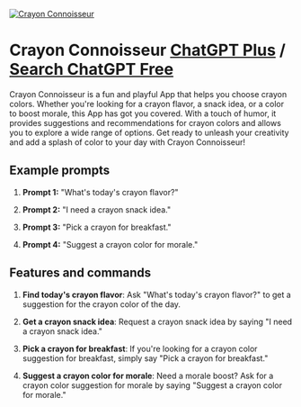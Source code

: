 
[![Crayon Connoisseur](https://files.oaiusercontent.com/file-hcTrQvoGIISOgXuI2n3XNgWg?se=2123-10-17T15%3A03%3A20Z&sp=r&sv=2021-08-06&sr=b&rscc=max-age%3D31536000%2C%20immutable&rscd=attachment%3B%20filename%3Dcd49e7dd-6a32-4794-bb4b-7552a6145a33.png&sig=ltuiXjupBYjEe7wRune49Z3KTWhMYZvWvc56VeP4eyE%3D)](https://chat.openai.com/g/g-h4dTS7iQu-crayon-connoisseur)

# Crayon Connoisseur [ChatGPT Plus](https://chat.openai.com/g/g-h4dTS7iQu-crayon-connoisseur) / [Search ChatGPT Free](https://gptcall.net/index.html#/?search=Crayon%20Connoisseur)

Crayon Connoisseur is a fun and playful App that helps you choose crayon colors. Whether you're looking for a crayon flavor, a snack idea, or a color to boost morale, this App has got you covered. With a touch of humor, it provides suggestions and recommendations for crayon colors and allows you to explore a wide range of options. Get ready to unleash your creativity and add a splash of color to your day with Crayon Connoisseur!

## Example prompts

1. **Prompt 1:** "What's today's crayon flavor?"

2. **Prompt 2:** "I need a crayon snack idea."

3. **Prompt 3:** "Pick a crayon for breakfast."

4. **Prompt 4:** "Suggest a crayon color for morale."

## Features and commands

1. **Find today's crayon flavor**: Ask "What's today's crayon flavor?" to get a suggestion for the crayon color of the day.

2. **Get a crayon snack idea**: Request a crayon snack idea by saying "I need a crayon snack idea."

3. **Pick a crayon for breakfast**: If you're looking for a crayon color suggestion for breakfast, simply say "Pick a crayon for breakfast."

4. **Suggest a crayon color for morale**: Need a morale boost? Ask for a crayon color suggestion for morale by saying "Suggest a crayon color for morale."


